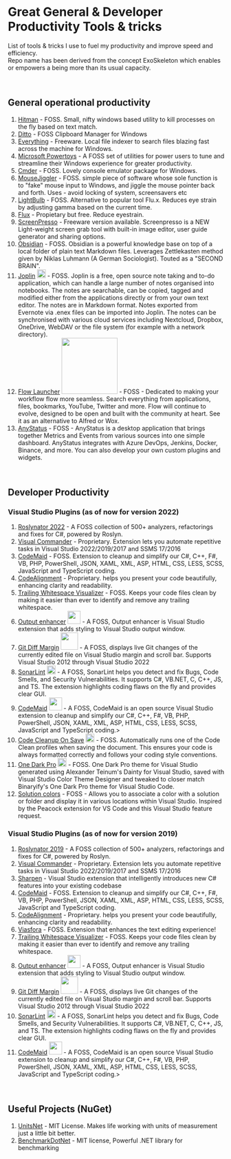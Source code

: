 # Great General & Developer Productivity Tools & tricks
List of tools & tricks I use to fuel my productivity and improve speed and efficiency.<br />
Repo name has been derived from the concept ExoSkeleton which enables or empowers a being more than its usual capacity.

<br />

## General operational productivity
1. [Hitman](https://github.com/aggarwalsushant/Hitman) - FOSS. Small, nifty windows based utility to kill processes on the fly based on text match.
2. [Ditto](https://github.com/sabrogden/ditto) - FOSS Clipboard Manager for Windows
3. [Everything](https://www.voidtools.com/) - Freeware. Local file indexer to search files blazing fast across the machine for Windows.
4. [Microsoft Powertoys](https://github.com/microsoft/PowerToys) - A FOSS set of utilities for power users to tune and streamline their Windows experience for greater productivity.
5. [Cmder](https://github.com/cmderdev/cmder) - FOSS. Lovely console emulator package for Windows.
6. [MouseJiggler](https://github.com/arkane-systems/mousejiggler) - FOSS. simple piece of software whose sole function is to "fake" mouse input to Windows, and jiggle the mouse pointer back and forth. Uses - avoid locking of system, screensavers etc
7. [LightBulb](https://github.com/Tyrrrz/LightBulb) - FOSS. Alternative to popular tool Flu.x. Reduces eye strain by adjusting gamma based on the current time.
8. [Flux](https://justgetflux.com/) - Propietary but free. Reduce eyestrain. 
9. [ScreenPresso](https://www.screenpresso.com) - Freeware version available. Screenpresso is a NEW Light-weight screen grab tool with built-in image editor, user guide generator and sharing options.
10. [Obsidian](https://obsidian.md/) - FOSS. Obsidian is a powerful knowledge base on top of a local folder of plain text Markdown files. Leverages Zettlekasten method given by Niklas Luhmann (A German Sociologist). Touted as a "SECOND BRAIN".
11. [Joplin](https://github.com/laurent22/joplin) <img src="https://raw.githubusercontent.com/laurent22/joplin/dev/Assets/LinuxIcons/256x256.png" width=20> - FOSS. Joplin is a free, open source note taking and to-do application, which can handle a large number of notes organised into notebooks. The notes are searchable, can be copied, tagged and modified either from the applications directly or from your own text editor. The notes are in Markdown format. Notes exported from Evernote via .enex files can be imported into Joplin. The notes can be synchronised with various cloud services including Nextcloud, Dropbox, OneDrive, WebDAV or the file system (for example with a network directory).
12. [Flow Launcher](https://github.com/Flow-Launcher/Flow.Launcher) <img src="https://user-images.githubusercontent.com/6903107/207168016-85d0dd16-1f3b-4d42-9d37-0e0d5a596ead.png" width="130"> - FOSS - Dedicated to making your workflow flow more seamless. Search everything from applications, files, bookmarks, YouTube, Twitter and more. Flow will continue to evolve, designed to be open and built with the community at heart. See it as an alternative to Alfred or Wox.
13. [AnyStatus](https://github.com/AnyStatus/AnyStatus) - FOSS - AnyStatus is a desktop application that brings together Metrics and Events from various sources into one simple dashboard. AnyStatus integrates with Azure DevOps, Jenkins, Docker, Binance, and more. You can also develop your own custom plugins and widgets.

<br />

## Developer Productivity
### Visual Studio Plugins (as of now for version 2022)
1. [Roslynator 2022](https://github.com/JosefPihrt/Roslynator) - A FOSS collection of 500+ analyzers, refactorings and fixes for C#, powered by Roslyn. 
2. [Visual Commander](https://vlasovstudio.com/visual-commander/) - Proprietary. Extension lets you automate repetitive tasks in Visual Studio 2022/2019/2017 and SSMS 17/2016
3. [CodeMaid](https://github.com/codecadwallader/codemaid) - FOSS. Extension to cleanup and simplify our C#, C++, F#, VB, PHP, PowerShell, JSON, XAML, XML, ASP, HTML, CSS, LESS, SCSS, JavaScript and TypeScript coding.
4. [CodeAlignment](https://marketplace.visualstudio.com/items?itemName=cpmcgrath.Codealignment) - Proprietary. helps you present your code beautifully, enhancing clarity and readability.
5. [Trailing Whitespace Visualizer](https://github.com/madskristensen/TrailingWhitespace) - FOSS. Keeps your code files clean by making it easier than ever to identify and remove any trailing whitespace.
6. [Output enhancer](https://github.com/MykolaBalakin/VSOutputEnhancer) <img src="https://nikolaybalakin.gallerycdn.vsassets.io/extensions/nikolaybalakin/outputenhancer/1.8/1626436033529/Microsoft.VisualStudio.Services.Icons.Default" width="30"> - A FOSS, Output enhancer is Visual Studio extension that adds styling to Visual Studio output window. 
7. [Git Diff Margin](https://github.com/laurentkempe/GitDiffMargin) <img src="https://laurentkempe.gallerycdn.vsassets.io/extensions/laurentkempe/gitdiffmargin/3.12.1/1628110393905/Microsoft.VisualStudio.Services.Icons.Default" width="40"> - A FOSS, displays live Git changes of the currently edited file on Visual Studio margin and scroll bar. Supports Visual Studio 2012 through Visual Studio 2022
8. [SonarLint](https://github.com/SonarSource/sonarlint-visualstudio) <img src="https://sonarsource.gallerycdn.vsassets.io/extensions/sonarsource/sonarlintforvisualstudio2022/5.1.0.39724/1637163880038/Microsoft.VisualStudio.Services.Icons.Default" width=20> - A FOSS, SonarLint helps you detect and fix Bugs, Code Smells, and Security Vulnerabilities. It supports C#, VB.NET, C, C++, JS, and TS. The extension highlights coding flaws on the fly and provides clear GUI.
9. [CodeMaid](https://github.com/codecadwallader/codemaid) <img src="https://www.vsixgallery.com/extensions/4c82e17d-927e-42d2-8460-b473ac7df316/icon-12.0.png?v=D6bq1U66x8xJnb7UCPkg0wbJHnjI-qDQ8xQiVOH8ohM" width=30> - A FOSS, CodeMaid is an open source Visual Studio extension to cleanup and simplify our C#, C++, F#, VB, PHP, PowerShell, JSON, XAML, XML, ASP, HTML, CSS, LESS, SCSS, JavaScript and TypeScript coding.>
10. [Code Cleanup On Save](https://github.com/madskristensen/CodeCleanupOnSave) <img src="https://madskristensen.gallerycdn.vsassets.io/extensions/madskristensen/codecleanuponsave/1.0.12/1623431317897/Microsoft.VisualStudio.Services.Icons.Default" width=20> - FOSS. Automatically runs one of the Code Clean profiles when saving the document. This ensures your code is always formatted correctly and follows your coding style conventions.
11. [One Dark Pro](https://github.com/AdrianWilczynski/OneDarkPro) <img src="https://adrianwilczynski.gallerycdn.vsassets.io/extensions/adrianwilczynski/one-dark-pro/3.0/1632249378411/Microsoft.VisualStudio.Services.Icons.Default" width=20> - FOSS. One Dark Pro theme for Visual Studio generated using Alexander Teinum's Dainty for Visual Studio, saved with Visual Studio Color Theme Designer and tweaked to closer match Binaryify's One Dark Pro theme for Visual Studio Code.
12. [Solution colors](https://github.com/madskristensen/SolutionColors) - FOSS - Allows you to associate a color with a solution or folder and display it in various locations within Visual Studio. Inspired by the Peacock extension for VS Code and this Visual Studio feature request.


### Visual Studio Plugins (as of now for version 2019)
1. [Roslynator 2019](https://github.com/JosefPihrt/Roslynator) - A FOSS collection of 500+ analyzers, refactorings and fixes for C#, powered by Roslyn. 
2. [Visual Commander](https://vlasovstudio.com/visual-commander/) - Proprietary. Extension lets you automate repetitive tasks in Visual Studio 2022/2019/2017 and SSMS 17/2016
3. [Sharpen](https://github.com/sharpenrocks/Sharpen) - Visual Studio extension that intelligently introduces new C# features into your existing codebase 
4. [CodeMaid](https://github.com/codecadwallader/codemaid) - FOSS. Extension to cleanup and simplify our C#, C++, F#, VB, PHP, PowerShell, JSON, XAML, XML, ASP, HTML, CSS, LESS, SCSS, JavaScript and TypeScript coding.
5. [CodeAlignment](https://marketplace.visualstudio.com/items?itemName=cpmcgrath.Codealignment) - Proprietary. helps you present your code beautifully, enhancing clarity and readability.
6. [Viasfora](https://github.com/tomasr/viasfora/) - FOSS. Extension that enhances the text editing experience!
7. [Trailing Whitespace Visualizer](https://marketplace.visualstudio.com/items?itemName=MadsKristensen.TrailingWhitespaceVisualizer) - FOSS. Keeps your code files clean by making it easier than ever to identify and remove any trailing whitespace.
8. [Output enhancer](https://github.com/MykolaBalakin/VSOutputEnhancer) <img src="https://nikolaybalakin.gallerycdn.vsassets.io/extensions/nikolaybalakin/outputenhancer/1.8/1626436033529/Microsoft.VisualStudio.Services.Icons.Default" width="30"> - A FOSS, Output enhancer is Visual Studio extension that adds styling to Visual Studio output window. 
9. [Git Diff Margin](https://github.com/laurentkempe/GitDiffMargin) <img src="https://laurentkempe.gallerycdn.vsassets.io/extensions/laurentkempe/gitdiffmargin/3.12.1/1628110393905/Microsoft.VisualStudio.Services.Icons.Default" width="40"> - A FOSS, displays live Git changes of the currently edited file on Visual Studio margin and scroll bar. Supports Visual Studio 2012 through Visual Studio 2022
10. [SonarLint](https://github.com/SonarSource/sonarlint-visualstudio) <img src="https://sonarsource.gallerycdn.vsassets.io/extensions/sonarsource/sonarlintforvisualstudio2022/5.1.0.39724/1637163880038/Microsoft.VisualStudio.Services.Icons.Default" width=20> - A FOSS, SonarLint helps you detect and fix Bugs, Code Smells, and Security Vulnerabilities. It supports C#, VB.NET, C, C++, JS, and TS. The extension highlights coding flaws on the fly and provides clear GUI.
11. [CodeMaid](https://github.com/codecadwallader/codemaid) <img src="https://www.vsixgallery.com/extensions/4c82e17d-927e-42d2-8460-b473ac7df316/icon-12.0.png?v=D6bq1U66x8xJnb7UCPkg0wbJHnjI-qDQ8xQiVOH8ohM" width=30> - A FOSS, CodeMaid is an open source Visual Studio extension to cleanup and simplify our C#, C++, F#, VB, PHP, PowerShell, JSON, XAML, XML, ASP, HTML, CSS, LESS, SCSS, JavaScript and TypeScript coding.>

<br />

## Useful Projects (NuGet)
1. [UnitsNet](https://github.com/angularsen/UnitsNet) - MIT License. Makes life working with units of measurement just a little bit better.
2. [BenchmarkDotNet](https://github.com/dotnet/BenchmarkDotNet) - MIT license, Powerful .NET library for benchmarking
